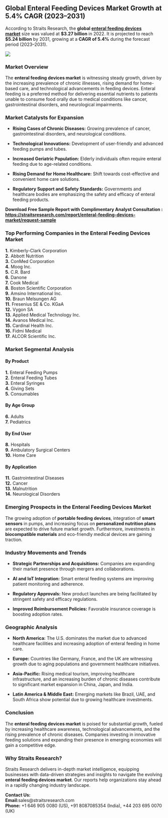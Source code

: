 <h2 data-pm-slice="">Global Enteral Feeding Devices Market Growth at 5.4% CAGR (2023&ndash;2031)</h2>
<p data-pm-slice="">According to Straits Research, the <strong>global <a href="https://straitsresearch.com/report/enteral-feeding-devices-market/">enteral feeding devices market</a></strong>&nbsp;size was valued at <strong>$3.27 billion</strong> in 2022. It is projected to reach <strong>$5.24 billion</strong> by 2031, growing at a <strong>CAGR of 5.4%</strong> during the forecast period (2023&ndash;2031).</p>
<img src="https://blogger.googleusercontent.com/img/b/R29vZ2xl/AVvXsEg0Q-XaZk9RhhYYKq42yWiByus2_abxxs6TMeZfdLkzTQD_8EvNb4ItOdJ01l2RKomLWHqOK8aO6nP-vQ_JrBxAh4j0GnEUEKBcN7_RATe8bGA-RvbAXTsOi8Zzpi65temtlzZtCV5njMgpZ5ov5-Hlwv4UAXWrQXMm5T0W5Z1BolKi1Jk4hBgHZSSN/s954/18.jpg">
<h3>Market Overview</h3>
<p>The <strong>enteral feeding devices market</strong> is witnessing steady growth, driven by the increasing prevalence of chronic illnesses, rising demand for home-based care, and technological advancements in feeding devices. Enteral feeding is a preferred method for delivering essential nutrients to patients unable to consume food orally due to medical conditions like cancer, gastrointestinal disorders, and neurological impairments.</p>
<h3>Market Catalysts for Expansion</h3>
<ul data-spread="">
<li>
<p><strong>Rising Cases of Chronic Diseases:</strong> Growing prevalence of cancer, gastrointestinal disorders, and neurological conditions.</p>
</li>
<li>
<p><strong>Technological Innovations:</strong> Development of user-friendly and advanced feeding pumps and tubes.</p>
</li>
<li>
<p><strong>Increased Geriatric Population:</strong> Elderly individuals often require enteral feeding due to age-related conditions.</p>
</li>
<li>
<p><strong>Rising Demand for Home Healthcare:</strong> Shift towards cost-effective and convenient home care solutions.</p>
</li>
<li>
<p><strong>Regulatory Support and Safety Standards:</strong> Governments and healthcare bodies are emphasizing the safety and efficacy of enteral feeding products.</p>
</li>
</ul>
<p><strong>Download Free Sample Report with&nbsp;Complimentary Analyst Consultation : <a href="https://straitsresearch.com/report/enteral-feeding-devices-market/request-sample">https://straitsresearch.com/report/enteral-feeding-devices-market/request-sample</a><br /></strong></p>
<h3>Top Performing Companies in the Enteral Feeding Devices Market</h3>
<p><strong>1.</strong> Kimberly-Clark Corporation<br /><strong>2.</strong> Abbott Nutrition<br /><strong>3.</strong> ConMed Corporation<br /><strong>4.</strong> Moog Inc.<br /><strong>5.</strong> C.R. Bard<br /><strong>6.</strong> Danone<br /><strong>7.</strong> Cook Medical<br /><strong>8.</strong> Boston Scientific Corporation<br /><strong>9.</strong> Amsino International Inc.<br /><strong>10.</strong> Braun Melsungen AG<br /><strong>11.</strong> Fresenius SE &amp; Co. KGaA<br /><strong>12.</strong> Vygon SA<br /><strong>13.</strong> Applied Medical Technology Inc.<br /><strong>14.</strong> Avanos Medical Inc.<br /><strong>15.</strong> Cardinal Health Inc.<br /><strong>16.</strong> Fidmi Medical<br /><strong>17.</strong> ALCOR Scientific Inc.</p>
<h3>Market Segmental Analysis</h3>
<h4><strong>By Product</strong></h4>
<p><strong>1.</strong> Enteral Feeding Pumps<br /><strong>2.</strong> Enteral Feeding Tubes<br /><strong>3.</strong> Enteral Syringes<br /><strong>4.</strong> Giving Sets<br /><strong>5.</strong> Consumables</p>
<h4><strong>By Age Group</strong></h4>
<p><strong>6.</strong> Adults<br /><strong>7.</strong> Pediatrics</p>
<h4><strong>By End User</strong></h4>
<p><strong>8.</strong> Hospitals<br /><strong>9.</strong> Ambulatory Surgical Centers<br /><strong>10.</strong> Home Care</p>
<h4><strong>By Application</strong></h4>
<p><strong>11.</strong> Gastrointestinal Diseases<br /><strong>12.</strong> Cancer<br /><strong>13.</strong> Malnutrition<br /><strong>14.</strong> Neurological Disorders</p>
<h3>Emerging Prospects in the Enteral Feeding Devices Market</h3>
<p>The growing adoption of <strong>portable feeding devices</strong>, integration of <strong>smart sensors</strong> in pumps, and increasing focus on <strong>personalized nutrition plans</strong> are expected to drive future market growth. Furthermore, investments in <strong>biocompatible materials</strong> and eco-friendly medical devices are gaining traction.</p>
<h3>Industry Movements and Trends</h3>
<ul data-spread="">
<li>
<p><strong>Strategic Partnerships and Acquisitions:</strong> Companies are expanding their market presence through mergers and collaborations.</p>
</li>
<li>
<p><strong>AI and IoT Integration:</strong> Smart enteral feeding systems are improving patient monitoring and adherence.</p>
</li>
<li>
<p><strong>Regulatory Approvals:</strong> New product launches are being facilitated by stringent safety and efficacy regulations.</p>
</li>
<li>
<p><strong>Improved Reimbursement Policies:</strong> Favorable insurance coverage is boosting adoption rates.</p>
</li>
</ul>
<h3>Geographic Analysis</h3>
<ul data-spread="">
<li>
<p><strong>North America:</strong> The U.S. dominates the market due to advanced healthcare facilities and increasing adoption of enteral feeding in home care.</p>
</li>
<li>
<p><strong>Europe:</strong> Countries like Germany, France, and the UK are witnessing growth due to aging populations and government healthcare initiatives.</p>
</li>
<li>
<p><strong>Asia-Pacific:</strong> Rising medical tourism, improving healthcare infrastructure, and an increasing burden of chronic diseases contribute to significant market expansion in China, Japan, and India.</p>
</li>
<li>
<p><strong>Latin America &amp; Middle East:</strong> Emerging markets like Brazil, UAE, and South Africa show potential due to growing healthcare investments.</p>
</li>
</ul>
<h3>Conclusion</h3>
<p>The <strong>enteral feeding devices market</strong> is poised for substantial growth, fueled by increasing healthcare awareness, technological advancements, and the rising prevalence of chronic diseases. Companies investing in innovative feeding solutions and expanding their presence in emerging economies will gain a competitive edge.</p>
<h3>Why Straits Research?</h3>
<p>Straits Research delivers in-depth market intelligence, equipping businesses with data-driven strategies and insights to navigate the evolving <strong>enteral feeding devices market</strong>. Our reports help organizations stay ahead in a rapidly changing industry landscape.</p>
<p><strong>Contact Us:</strong><br /><strong>Email:</strong><a>sales@straitsresearch.com</a><br /><strong>Phone:</strong> +1 646 905 0080 (US), +91 8087085354 (India), +44 203 695 0070 (UK)<br />&nbsp;</p>

